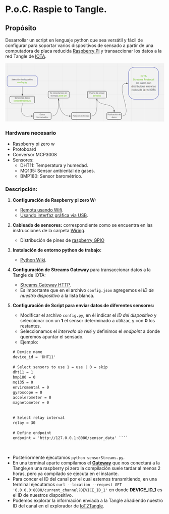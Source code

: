 # P.o.C. Raspie to Tangle.

## Propósito
Desarrollar un script en lenguaje python que sea versátil y fácil de configurar para soportar varios dispositivos de sensado a partir de una computadora de placa reducida [Raspberry Pi](https://es.wikipedia.org/wiki/Raspberry_Pi) y transaccionar los datos a la red Tangle de [IOTA](https://es.wikipedia.org/wiki/IOTA_(protocolo)).


![](./img/streams.png)


### Hardware necesario
- Raspberry pi zero w
- Protoboard
- Conversor MCP3008
- Sensores:
  - DHT11: Temperatura y humedad.
  - MQ135: Sensor ambiental de gases.
  - BMP180: Sensor barométrico.




### Descripción:

1) **Configuración de Raspberry pi zero W:**
     - [Remota usando Wifi](https://desertbot.io/blog/headless-pi-zero-w-wifi-setup-windows).
     - [Usando interfaz gráfica via USB](https://www.circuitbasics.com/access-raspberry-pi-desktop-remote-connection/).
2) **Cableado de sensores:** correspondiente como se encuentra en las instrucciones de la carpeta [Wiring](https://vassgit.vass.es/root/iot2tangle_raspberry/-/tree/master/wiring).
   - Distribución de pines de [raspberry GPIO](https://elementztechblog.files.wordpress.com/2016/05/gpio.png)
    
3) **Instalación de entorno python de trabajo:**
     - [Python Wiki](https://vassgit.vass.es/root/CROSS-ARCH_iota_poc/-/wikis/python).
4)  **Configuración de Streams Gateway** para transaccionar datos a la Tangle de IOTA:
    - [Streams Gateway HTTP](https://github.com/iot2tangle/Streams-http-gateway).
    - Es importante que en el archivo `config.json` agregemos el *ID de nuestro dispositivo* a la lista blanca.
   1) **Configuración de Script para enviar datos de diferentes sensores:**
         - Modificar el archivo ``config.py``, en él indicar el *ID del dispositivo* y seleccionar con un **1** el sensor determinado a utilizar, y con **0** los restantes.
        - Seleccionamos el *intervalo de relé* y definimos el *endpoint* a donde queremos apuntar el sensado.
       - Ejemplo:
   
        
        ````
        # Device name
        device_id = 'DHT11'

        # Select sensors to use 1 = use | 0 = skip
        dht11 = 1
        bmp180 = 0
        mq135 = 0
        enviromental = 0
        gyroscope = 0
        accelerometer = 0
        magnetometer = 0


        # Select relay interval
        relay = 30

        # Define endpoint
        endpoint = 'http://127.0.0.1:8080/sensor_data' ````



- Posteriormente ejecutamos `python sensorStreams.py`.
- En una terminal aparte compilamos el  **[Gateway](https://github.com/iot2tangle/Streams-http-gateway)** que nos conectará a la Tangle,en una raspberry pi zero la compilación suele tardar al menos 2 horas, pero ya compilado se ejecuta en el instante.
- Para concer el ID del canal por el cual estemos transmitiendo, en una terminal ejecutamos `curl --location --request GET '0.0.0.0:8080/current_channel?DEVICE_ID_1'` en donde **DEVICE_ID_1** es el ID de nuestros dispositivo.
- Podemos explorar la información enviada a la Tangle añadiendo nuestro ID del canal en el explorador de [IoT2Tangle](https://explorer.iot2tangle.io/).